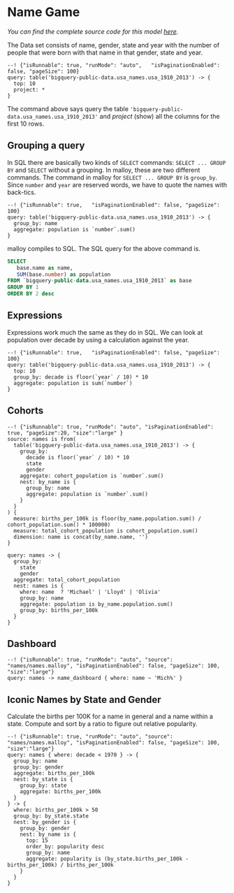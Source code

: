 # Name Game

_You can find the complete source code for this model [here](https://github.com/looker-open-source/malloy/blob/docs-release/samples/names/names.malloy)._

The Data set consists of name, gender, state and year with the number of people that
were born with that name in that gender, state and year.

```malloy
--! {"isRunnable": true, "runMode": "auto",   "isPaginationEnabled": false, "pageSize": 100}
query: table('bigquery-public-data.usa_names.usa_1910_2013') -> {
  top: 10
  project: *
}
```

The command above says query the table `'bigquery-public-data.usa_names.usa_1910_2013'` and _project_ (show)
all the columns for the first 10 rows.

## Grouping a query
In SQL there are basically two kinds of <code>SELECT</code> commands: <code>SELECT ... GROUP BY</code> and <code>SELECT</code> without a grouping.
In malloy, these are two different commands.  The command in malloy for <code>SELECT ... GROUP BY</code> is `group_by`.  Since `number`
and `year` are reserved words, we have to quote the names with back-tics.

```malloy
--! {"isRunnable": true,   "isPaginationEnabled": false, "pageSize": 100}
query: table('bigquery-public-data.usa_names.usa_1910_2013') -> {
  group_by: name
  aggregate: population is `number`.sum()
}
```
malloy compiles to SQL.  The SQL query for the above command is.

```sql
SELECT
   base.name as name,
   SUM(base.number) as population
FROM `bigquery-public-data.usa_names.usa_1910_2013` as base
GROUP BY 1
ORDER BY 2 desc
```

## Expressions
Expressions work much the same as they do in SQL.  We can look at population over decade by using a calculation against the year.

```malloy
--! {"isRunnable": true,   "isPaginationEnabled": false, "pageSize": 100}
query: table('bigquery-public-data.usa_names.usa_1910_2013') -> {
  top: 10
  group_by: decade is floor(`year` / 10) * 10
  aggregate: population is sum(`number`)
}
```

## Cohorts

```malloy
--! {"isRunnable": true, "runMode": "auto", "isPaginationEnabled": true, "pageSize":20, "size":"large" }
source: names is from(
  table('bigquery-public-data.usa_names.usa_1910_2013') -> {
    group_by:
      decade is floor(`year` / 10) * 10
      state
      gender
    aggregate: cohort_population is `number`.sum()
    nest: by_name is {
      group_by: name
      aggregate: population is `number`.sum()
    }
  }
) {
  measure: births_per_100k is floor(by_name.population.sum() / cohort_population.sum() * 100000)
  measure: total_cohort_population is cohort_population.sum()
  dimension: name is concat(by_name.name, '')
}

query: names -> {
  group_by:
    state
    gender
  aggregate: total_cohort_population
  nest: names is {
    where: name  ? 'Michael' | 'Lloyd' | 'Olivia'
    group_by: name
    aggregate: population is by_name.population.sum()
    group_by: births_per_100k
  }
}
```

## Dashboard

```malloy
--! {"isRunnable": true, "runMode": "auto", "source": "names/names.malloy", "isPaginationEnabled": false, "pageSize": 100, "size":"large"}
query: names -> name_dashboard { where: name ~ 'Mich%' }
```

## Iconic Names by State and Gender
Calculate the births per 100K for a name in general and a name within a state. Compute and sort by a ratio to figure out relative popularity.

```malloy
--! {"isRunnable": true, "runMode": "auto", "source": "names/names.malloy", "isPaginationEnabled": false, "pageSize": 100, "size":"large"}
query: names { where: decade < 1970 } -> {
  group_by: name
  group_by: gender
  aggregate: births_per_100k
  nest: by_state is {
    group_by: state
    aggregate: births_per_100k
  }
} -> {
  where: births_per_100k > 50
  group_by: by_state.state
  nest: by_gender is {
    group_by: gender
    nest: by_name is {
      top: 15
      order_by: popularity desc
      group_by: name
      aggregate: popularity is (by_state.births_per_100k - births_per_100k) / births_per_100k
    }
  }
}
```
